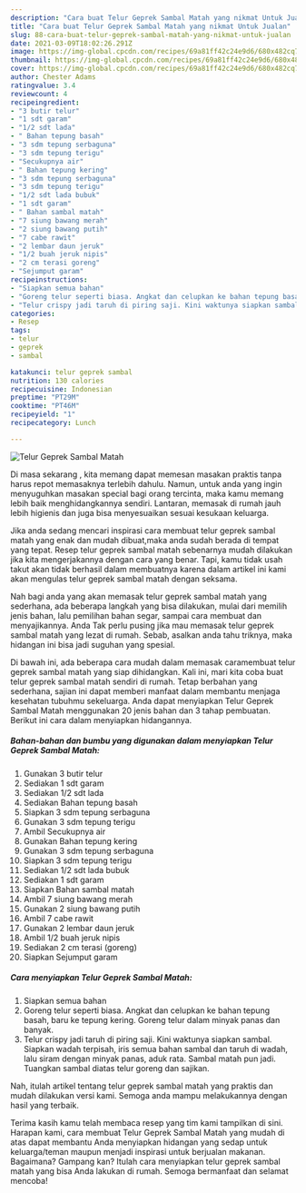 ```yaml
---
description: "Cara buat Telur Geprek Sambal Matah yang nikmat Untuk Jualan"
title: "Cara buat Telur Geprek Sambal Matah yang nikmat Untuk Jualan"
slug: 88-cara-buat-telur-geprek-sambal-matah-yang-nikmat-untuk-jualan
date: 2021-03-09T18:02:26.291Z
image: https://img-global.cpcdn.com/recipes/69a81ff42c24e9d6/680x482cq70/telur-geprek-sambal-matah-foto-resep-utama.jpg
thumbnail: https://img-global.cpcdn.com/recipes/69a81ff42c24e9d6/680x482cq70/telur-geprek-sambal-matah-foto-resep-utama.jpg
cover: https://img-global.cpcdn.com/recipes/69a81ff42c24e9d6/680x482cq70/telur-geprek-sambal-matah-foto-resep-utama.jpg
author: Chester Adams
ratingvalue: 3.4
reviewcount: 4
recipeingredient:
- "3 butir telur"
- "1 sdt garam"
- "1/2 sdt lada"
- " Bahan tepung basah"
- "3 sdm tepung serbaguna"
- "3 sdm tepung terigu"
- "Secukupnya air"
- " Bahan tepung kering"
- "3 sdm tepung serbaguna"
- "3 sdm tepung terigu"
- "1/2 sdt lada bubuk"
- "1 sdt garam"
- " Bahan sambal matah"
- "7 siung bawang merah"
- "2 siung bawang putih"
- "7 cabe rawit"
- "2 lembar daun jeruk"
- "1/2 buah jeruk nipis"
- "2 cm terasi goreng"
- "Sejumput garam"
recipeinstructions:
- "Siapkan semua bahan"
- "Goreng telur seperti biasa. Angkat dan celupkan ke bahan tepung basah, baru ke tepung kering. Goreng telur dalam minyak panas dan banyak."
- "Telur crispy jadi taruh di piring saji. Kini waktunya siapkan sambal. Siapkan wadah terpisah, iris semua bahan sambal dan taruh di wadah, lalu siram dengan minyak panas, aduk rata. Sambal matah pun jadi. Tuangkan sambal diatas telur goreng dan sajikan."
categories:
- Resep
tags:
- telur
- geprek
- sambal

katakunci: telur geprek sambal 
nutrition: 130 calories
recipecuisine: Indonesian
preptime: "PT29M"
cooktime: "PT46M"
recipeyield: "1"
recipecategory: Lunch

---
```



![Telur Geprek Sambal Matah](https://img-global.cpcdn.com/recipes/69a81ff42c24e9d6/680x482cq70/telur-geprek-sambal-matah-foto-resep-utama.jpg)

Di masa  sekarang , kita memang dapat memesan masakan praktis tanpa harus repot memasaknya terlebih dahulu. Namun, untuk anda yang ingin menyuguhkan masakan special bagi orang tercinta, maka kamu memang lebih baik menghidangkannya sendiri. Lantaran, memasak di rumah jauh lebih higienis dan juga bisa menyesuaikan sesuai kesukaan keluarga.

Jika anda sedang mencari inspirasi cara membuat telur geprek sambal matah yang enak dan mudah dibuat,maka anda sudah berada di tempat yang tepat. Resep telur geprek sambal matah  sebenarnya mudah dilakukan jika kita mengerjakannya dengan cara yang benar. Tapi, kamu tidak usah takut akan tidak berhasil dalam membuatnya 
karena dalam artikel ini kami akan mengulas telur geprek sambal matah dengan seksama.  



Nah bagi anda yang akan memasak telur geprek sambal matah yang sederhana, ada beberapa langkah yang bisa dilakukan, mulai dari memilih jenis bahan, lalu pemilihan bahan segar, sampai cara membuat dan menyajikannya. Anda Tak perlu pusing jika mau memasak telur geprek sambal matah yang lezat di rumah. Sebab, asalkan anda  tahu triknya, maka hidangan ini bisa jadi suguhan yang spesial.

Di bawah ini, ada beberapa cara mudah dalam memasak caramembuat telur geprek sambal matah yang siap dihidangkan. Kali ini, mari kita coba buat telur geprek sambal matah sendiri di rumah. Tetap berbahan yang sederhana, sajian ini dapat memberi manfaat dalam membantu menjaga kesehatan tubuhmu sekeluarga. Anda dapat menyiapkan Telur Geprek Sambal Matah menggunakan 20 jenis bahan dan 3 tahap pembuatan. Berikut ini cara dalam menyiapkan hidangannya.

<!--inarticleads1-->

##### Bahan-bahan dan bumbu yang digunakan dalam menyiapkan Telur Geprek Sambal Matah:

1. Gunakan 3 butir telur
1. Sediakan 1 sdt garam
1. Sediakan 1/2 sdt lada
1. Sediakan  Bahan tepung basah
1. Siapkan 3 sdm tepung serbaguna
1. Gunakan 3 sdm tepung terigu
1. Ambil Secukupnya air
1. Gunakan  Bahan tepung kering
1. Gunakan 3 sdm tepung serbaguna
1. Siapkan 3 sdm tepung terigu
1. Sediakan 1/2 sdt lada bubuk
1. Sediakan 1 sdt garam
1. Siapkan  Bahan sambal matah
1. Ambil 7 siung bawang merah
1. Gunakan 2 siung bawang putih
1. Ambil 7 cabe rawit
1. Gunakan 2 lembar daun jeruk
1. Ambil 1/2 buah jeruk nipis
1. Sediakan 2 cm terasi (goreng)
1. Siapkan Sejumput garam




<!--inarticleads2-->

##### Cara menyiapkan Telur Geprek Sambal Matah:

1. Siapkan semua bahan
1. Goreng telur seperti biasa. Angkat dan celupkan ke bahan tepung basah, baru ke tepung kering. Goreng telur dalam minyak panas dan banyak.
1. Telur crispy jadi taruh di piring saji. Kini waktunya siapkan sambal. Siapkan wadah terpisah, iris semua bahan sambal dan taruh di wadah, lalu siram dengan minyak panas, aduk rata. Sambal matah pun jadi. Tuangkan sambal diatas telur goreng dan sajikan.




Nah, itulah artikel tentang  telur geprek sambal matah  yang praktis dan mudah dilakukan versi kami. Semoga anda mampu melakukannya dengan hasil yang terbaik. 

Terima kasih kamu telah membaca resep yang tim kami tampilkan di sini. Harapan kami, cara membuat  Telur Geprek Sambal Matah yang mudah di atas dapat membantu Anda menyiapkan hidangan yang sedap untuk keluarga/teman maupun menjadi inspirasi untuk berjualan makanan. Bagaimana? Gampang kan? Itulah cara menyiapkan telur geprek sambal matah yang bisa Anda lakukan di rumah. Semoga bermanfaat dan selamat mencoba!

